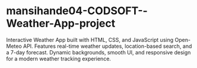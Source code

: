 # mansihande04-CODSOFT--Weather-App-project
Interactive Weather App built with HTML, CSS, and JavaScript using Open-Meteo API. Features real-time weather updates, location-based search, and a 7-day forecast. Dynamic backgrounds, smooth UI, and responsive design for a modern weather tracking experience.
